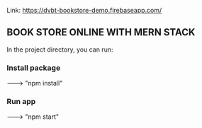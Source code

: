 Link: https://dvbt-bookstore-demo.firebaseapp.com/
## BOOK STORE ONLINE WITH MERN STACK

In the project directory, you can run:

### Install package

---> "npm install"

### Run app

---> "npm start"


